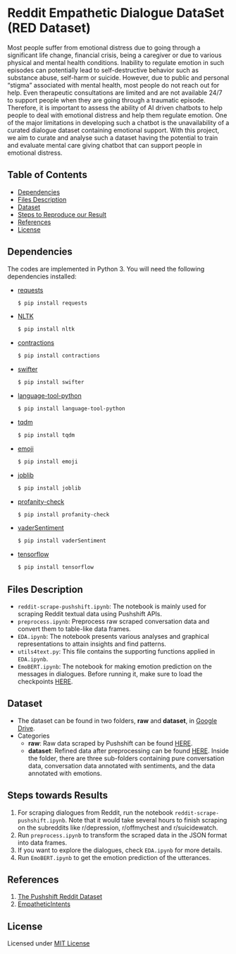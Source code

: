 # Reddit Empathetic Dialogue DataSet (RED Dataset)
Most people suffer from emotional distress due to going through a significant life change, financial crisis, being a caregiver or due to various physical and mental health conditions. Inability to regulate emotion in such episodes can potentially lead to self-destructive behavior such as substance abuse, self-harm or suicide. However, due to public and personal “stigma” associated with mental health, most people do not reach out for help. Even therapeutic consultations are limited and are not available 24/7 to support people when they are going through a traumatic episode. Therefore, it is important to assess the ability of AI driven chatbots to help people to deal with emotional distress and help them regulate emotion. One of the major limitations in developing such a chatbot is the unavailability of a curated dialogue dataset containing emotional support. With this project, we aim to curate and analyse such a dataset having the potential to train and evaluate mental care giving chatbot that can support people in emotional distress.

## Table of Contents
- [Dependencies](#dependencies)
- [Files Description](#files-description)
- [Dataset](#dataset)
- [Steps to Reproduce our Result](#steps-to-reproduce-our-result)
- [References](#references)
- [License](#license)

## Dependencies
The codes are implemented in Python 3. You will need the following dependencies installed:

* [requests]
    ```bash
    $ pip install requests
    ```
* [NLTK]
    ```bash
    $ pip install nltk
    ```

* [contractions]
    ```bash
    $ pip install contractions
    ```
    
* [swifter]
    ```bash
    $ pip install swifter
    ```
    
* [language-tool-python]
    ```bash
    $ pip install language-tool-python
    ```

* [tqdm]
    ```bash
    $ pip install tqdm
    ```
    
* [emoji]
    ```bash
    $ pip install emoji
    ```
    
* [joblib]
    ```bash
    $ pip install joblib
    ```
    
* [profanity-check]
    ```bash
    $ pip install profanity-check
    ```

* [vaderSentiment]
    ```bash
    $ pip install vaderSentiment
    ```
    
* [tensorflow]
    ```bash
    $ pip install tensorflow
    ```

## Files Description
- `reddit-scrape-pushshift.ipynb`: The notebook is mainly used for scraping Reddit textual data using Pushshift APIs.
- `preprocess.ipynb`: Preprocess raw scraped conversation data and convert them to table-like data frames.
- `EDA.ipynb`: The notebook presents various analyses and graphical representations to attain insights and find patterns.
- `utils4text.py`: This file contains the supporting functions applied in `EDA.ipynb`.
- `EmoBERT.ipynb`: The notebook for making emotion prediction on the messages in dialogues. Before running it, make sure to load the checkpoints [HERE](https://drive.google.com/drive/folders/1bsMW6AA_vytzwLDNA5OXhp6IZK_RC0GF?usp=sharing).

## Dataset
* The dataset can be found in two folders, **raw** and **dataset**, in [Google Drive](https://drive.google.com/drive/folders/1d74Po6N-es2-2UOsoWSWjCcAACpF_dCG?usp=sharing). 
* Categories 
  - **raw**: Raw data scraped by Pushshift can be found [HERE](https://drive.google.com/drive/folders/1_tSoGY2TP7ytGpg8i_EZc777X36Cc5xy?usp=sharing).
  - **dataset**: Refined data after preprocessing can be found [HERE](https://drive.google.com/drive/folders/1WyaenOEfs9KI7bHYST7pKwGQZP5TMC3R?usp=sharing). Inside the folder, there are three sub-folders containing pure conversation data, conversation data annotated with sentiments, and the data annotated with emotions. 


## Steps towards Results
1. For scraping dialogues from Reddit, run the notebook `reddit-scrape-pushshift.ipynb`. Note that it would take several hours to finish scraping on the subreddits like r/depression, r/offmychest and r/suicidewatch.
2. Run `preprocess.ipynb` to transform the scraped data in the JSON format into data frames.
3. If you want to explore the dialogues, check `EDA.ipynb` for more details.
4. Run `EmoBERT.ipynb` to get the emotion prediction of the utterances.



[requests]: <https://pypi.org/project/requests/>
[NLTK]: <https://pypi.org/project/nltk/>
[contractions]: <https://pypi.org/project/contractions/>
[swifter]: <https://pypi.org/project/swifter/>
[language-tool-python]: <https://pypi.org/project/language-tool-python/>
[tqdm]: <https://pypi.org/project/tqdm/>
[emoji]: <https://pypi.org/project/emoji/>
[joblib]: <https://pypi.org/project/joblib/>
[profanity-check]: <https://pypi.org/project/profanity-check/>
[vaderSentiment]: <https://pypi.org/project/vaderSentiment/>
[tensorflow]: <https://pypi.org/project/tensorflow/>

## References
1. [The Pushshift Reddit Dataset](https://arxiv.org/abs/2001.08435)
2. [EmpatheticIntents](https://github.com/anuradha1992/EmpatheticIntents.git)

## License
Licensed under [MIT License](LICENSE)
